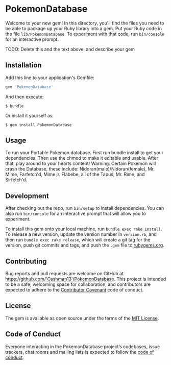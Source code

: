 # PokemonDatabase

Welcome to your new gem! In this directory, you'll find the files you need to be able to package up your Ruby library into a gem. Put your Ruby code in the file `lib/PokemonDatabase`. To experiment with that code, run `bin/console` for an interactive prompt.

TODO: Delete this and the text above, and describe your gem

## Installation

Add this line to your application's Gemfile:

```ruby
gem 'PokemonDatabase'
```

And then execute:

    $ bundle

Or install it yourself as:

    $ gem install PokemonDatabase

## Usage

To run your Portable Pokemon database. First run bundle install to get your dependencies. Then use the chmod to make it editable and usable. After that, play around to your hearts content!
Warning: Certain Pokemon will crash the Database, these include: Nidoran(male)/Nidoran(female), Mr. Mime, Farfetch'd, Mime jr. Flabebe, all of the Tapus, Mr. Rime, and Sirfetch'd.

## Development

After checking out the repo, run `bin/setup` to install dependencies. You can also run `bin/console` for an interactive prompt that will allow you to experiment.

To install this gem onto your local machine, run `bundle exec rake install`. To release a new version, update the version number in `version.rb`, and then run `bundle exec rake release`, which will create a git tag for the version, push git commits and tags, and push the `.gem` file to [rubygems.org](https://rubygems.org).

## Contributing

Bug reports and pull requests are welcome on GitHub at https://github.com/'Cashman13'/PokemonDatabase. This project is intended to be a safe, welcoming space for collaboration, and contributors are expected to adhere to the [Contributor Covenant](http://contributor-covenant.org) code of conduct.

## License

The gem is available as open source under the terms of the [MIT License](https://opensource.org/licenses/MIT).

## Code of Conduct

Everyone interacting in the PokemonDatabase project’s codebases, issue trackers, chat rooms and mailing lists is expected to follow the [code of conduct](https://github.com/'Cashman13'/PokemonDatabase/blob/master/CODE_OF_CONDUCT.md).
